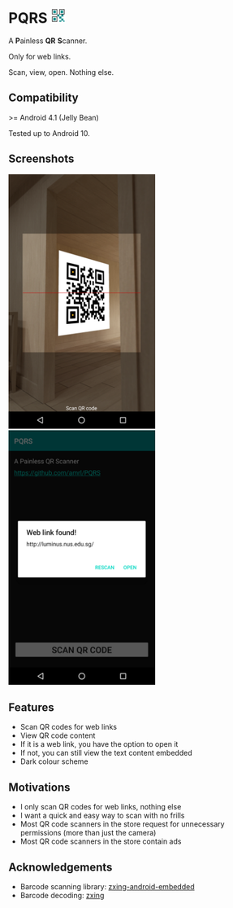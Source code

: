 # PQRS <img src="./images/icon.png" height="30" />
A **P**ainless **QR** **S**canner.

Only for web links.

Scan, view, open. Nothing else.

## Compatibility
\>= Android 4.1 (Jelly Bean)

Tested up to Android 10.

## Screenshots
<img src="./images/scanning.png" height="500" />&nbsp;&nbsp;&nbsp;&nbsp;
<img src="./images/dialog.png" height="500" />

## Features
* Scan QR codes for web links
* View QR code content
* If it is a web link, you have the option to open it
* If not, you can still view the text content embedded
* Dark colour scheme

## Motivations
* I only scan QR codes for web links, nothing else
* I want a quick and easy way to scan with no frills
* Most QR code scanners in the store request for unnecessary
permissions (more than just the camera)
* Most QR code scanners in the store contain ads

## Acknowledgements
* Barcode scanning library: [zxing-android-embedded ](https://github.com/journeyapps/zxing-android-embedded)
* Barcode decoding: [zxing](https://github.com/zxing/zxing)
